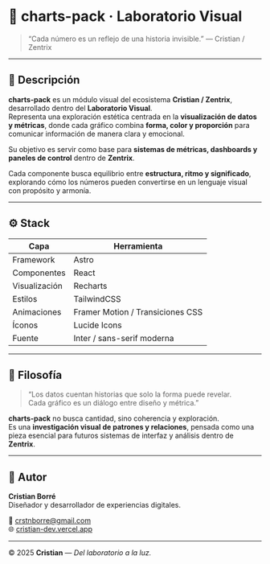 # 🎨 charts-pack · Laboratorio Visual

> “Cada número es un reflejo de una historia invisible.”
> — Cristian / Zentrix

---

## 🌙 Descripción

**charts-pack** es un módulo visual del ecosistema **Cristian / Zentrix**, desarrollado dentro del **Laboratorio Visual**.  
Representa una exploración estética centrada en la **visualización de datos y métricas**, donde cada gráfico combina **forma, color y proporción** para comunicar información de manera clara y emocional.

Su objetivo es servir como base para **sistemas de métricas, dashboards y paneles de control** dentro de **Zentrix**.

Cada componente busca equilibrio entre **estructura, ritmo y significado**, explorando cómo los números pueden convertirse en un lenguaje visual con propósito y armonía.

---

## ⚙️ Stack

| Capa | Herramienta |
|------|--------------|
| Framework | Astro |
| Componentes | React |
| Visualización | Recharts |
| Estilos | TailwindCSS |
| Animaciones | Framer Motion / Transiciones CSS |
| Íconos | Lucide Icons |
| Fuente | Inter / sans-serif moderna |

---

## 🧩 Filosofía

> “Los datos cuentan historias que solo la forma puede revelar.  
> Cada gráfico es un diálogo entre diseño y métrica.”

**charts-pack** no busca cantidad, sino coherencia y exploración.  
Es una **investigación visual de patrones y relaciones**, pensada como una pieza esencial para futuros sistemas de interfaz y análisis dentro de **Zentrix**.

---

## 🌌 Autor

**Cristian Borré**  
Diseñador y desarrollador de experiencias digitales.  

📩 [crstnborre@gmail.com](mailto:crstnborre@gmail.com)  
🌐 [cristian-dev.vercel.app](https://cristian-dev.vercel.app)  

---

© 2025 **Cristian** — *Del laboratorio a la luz.*
